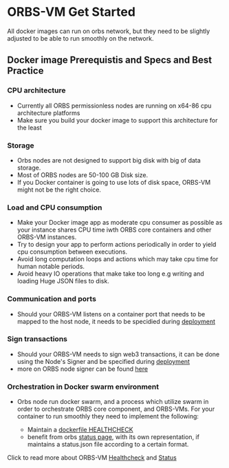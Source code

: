 # ORBS-VM Get Started 
All docker images can run on orbs network, but they need to be slightly adjusted to be able to run smoothly on the network.

## Docker image Prerequistis and Specs and Best Practice

### CPU architecture
- Currently all ORBS permissionless nodes are running on x64-86 cpu architecture platforms
- Make sure you build your docker image to support this architecture for the least

### Storage 
- Orbs nodes are not designed to support big disk with big of data storage.
- Most of ORBS nodes are 50-100 GB Disk size.
- If you Docker container is going to use lots of disk space, ORBS-VM might not be the right choice.

### Load and CPU consumption
- Make your Docker image app as moderate cpu consumer as possible as your instance shares CPU time iwth ORBS core containers and other ORBS-VM instances.
- Try to design your app to perform actions periodically in order to yield cpu consumption between executions.
- Avoid long computation loops and actions which may take cpu time for human notable periods.
- Avoid heavy IO operations that make take too long e.g writing and loading Huge JSON files to disk. 
### Communication and ports
- Should your ORBS-VM listens on a container port that needs to be mapped to the host node, it needs to be specidied during [deployment](./deploy.md)

### Sign transactions
- Should your ORBS-VM needs to sign web3 transactions, it can be done using the Node's Signer and be specified during [deployment](./deploy.md)
- more on ORBS node signer can be found [here](https://github.com/orbs-network/signer-service)

### Orchestration in Docker swarm environment
- Orbs node run docker swarm, and a process which utilize swarm in order to orchestrate ORBS core component, and ORBS-VMs. For your container to run smoothly they need to implement the following:

    - Maintain a [dockerfile HEALTHCHECK](https://docs.docker.com/engine/reference/builder/)
    - benefit from orbs [status page](http://status.orbs.network), with its own representation, if maintains a status.json file according to a certain format.

Click to read more about ORBS-VM [Healthcheck](./health-check.md) and [Status](./status.md)







